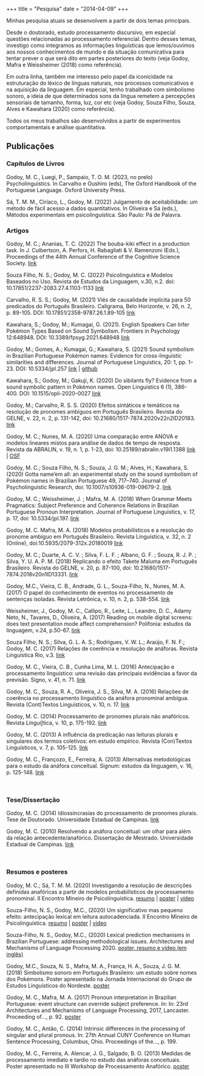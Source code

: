 +++
title = "Pesquisa"
date = "2014-04-09"
+++


Minhas pesquisa atuais se desenvolvem a partir de dois temas principais. 

Desde o doutorado, estudo processamento discursivo, em especial questões relacionadas ao processamento referencial. Dentro desses temas, investigo como integramos as informações linguísticas que lemos/ouvimos aos nossos conhecimentos de mundo e da situação comunicativa para tentar prever o que será dito em partes posteriores do texto (veja Godoy, Mafra e Weissheimer (2018) como referência). 

Em outra linha, também me interesso pelo papel da iconicidade na estruturação do léxico de línguas naturais, nos processos comunicativos e na aquisição da linguagem. Em especial, tenho trabalhado com simbolismo sonoro, a ideia de que determinados sons da língua remetem a percepções sensoriais de tamanho, forma, luz, cor etc (veja Godoy, Souza Filho, Souza, Alves e Kawahara (2020) como referência).

Todos os meus trabalhos são desenvolvidos a partir de experimentos comportamentais e análise quantitativa. 



## Publicações

### Capítulos de Livros

Godoy, M. C., Luegi, P., Sampaio, T. O. M. (2023, no prelo) Psycholinguistics. In Carvalho e Oushiro (eds), The Oxford Handbook of the Portuguese Language. Oxford University Press.

Sá, T. M. M., Ciríaco, L., Godoy, M. (2022) Julgamento de aceitabilidade: um método de fácil acesso a dados quantitativos. In Oliveira e Sá (eds.), Métodos experimentais em psicolinguística. São Paulo: Pá de Palavra.

### Artigos

Godoy, M. C.; Ananias, T. C. (2022) The bouba-kiki effect in a production task. In J. Culbertson, A. Perfors, H. Rabagliati & V. Ramenzoni (Eds.), Proceedings of the 44th Annual Conference of the Cognitive Science Society. [link](https://escholarship.org/content/qt7h22c1kh/qt7h22c1kh.pdf)

Souza Filho, N. S.; Godoy, M. C. (2022) Psicolinguística e Modelos Baseados no Uso. Revista de Estudos da Linguagem, v.30, n.2. doi: 10.17851/2237-2083.27.4.1103-1133 [link](http://www.periodicos.letras.ufmg.br/index.php/relin/article/view/18702/pdf)

Carvalho, R. S. S.; Godoy, M. (2021) Viés de causalidade implícita para 50 predicados do Português Brasileiro. Caligrama, Belo Horizonte, v. 26, n. 2, p. 89-105. DOI: 10.17851/2358-9787.26.1.89-105 [link](http://www.periodicos.letras.ufmg.br/index.php/caligrama/article/view/18315/1125614170)

Kawahara, S.; Godoy, M.; Kumagai, G. (2021). English Speakers Can Infer Pokémon Types Based on Sound Symbolism. Frontiers in Psychology 12:648948. DOI: 10.3389/fpsyg.2021.648948 [link](https://www.frontiersin.org/articles/10.3389/fpsyg.2021.648948/full)

Godoy, M.; Gomes, A.; Kumagai, G.; Kawahara, S. (2021)  Sound symbolism in Brazilian Portuguese Pokémon names: Evidence for cross-linguistic similarities and differences. Journal of Portuguese Linguistics, 20: 1, pp. 1–23. DOI: 10.5334/jpl.257 [link](https://doi.org/10.5334/jpl.257) | [github](https://github.com/mahayanag/JPL_Pokemonastics)

Kawahara, S.; Godoy, M.; Gakuji, K. (2020) Do sibilants fly? Evidence from a sound symbolic pattern in Pokémon names. Open Linguistics 6 (1), 386-400. DOI: 10.1515/opli-2020-0027 [link](https://www.degruyter.com/view/journals/opli/6/1/article-p386.xml)

Godoy, M.; Carvalho, R. S. S. (2020) Efeitos sintáticos e temáticos na resolução de pronomes ambíguos em Português Brasileiro. Revista do GELNE, v. 22, n. 2, p. 131-142, doi: 10.21680/1517-7874.2020v22n2ID20183. [link](https://periodicos.ufrn.br/gelne/article/view/20183)

Godoy, M. C.; Nunes, M. A. (2020) Uma comparação entre ANOVA e modelos lineares mistos para análise de dados de tempo de resposta. Revista da ABRALIN, v. 19, n. 1, p. 1-23, doi: 10.25189/rabralin.v19i1.1388 [link](https://revista.abralin.org/index.php/abralin/article/view/1388) | [OSF](https://osf.io/efxt4/)

Godoy, M. C.; Souza Filho, N. S.; Souza, J. G. M.; Alves, H.; Kawahara, S. (2020) Gotta name’em all: an experimental study on the sound symbolism of Pokémon names in Brazilian Portuguese 49, 717–740. Journal of Psycholinguistic Research, doi: 10.1007/s10936-019-09679-2. [link](https://link.springer.com/article/10.1007/s10936-019-09679-2)

Godoy, M. C.; Weissheimer, J. ; Mafra, M. A. (2018) When Grammar Meets Pragmatics: Subject Preference and Coherence Relations in Brazilian Portuguese Pronoun Interpretation. Journal of Portuguese Linguistics, v. 17, p. 17, doi: 10.5334/jpl.197. [link](https://jpl.letras.ulisboa.pt/articles/10.5334/jpl.197/)

Godoy, M. C. Mafra, M. A. (2018) Modelos probabilísticos e a resolução do pronome ambíguo em Português Brasileiro. Revista Linguística, v. 32, n. 2 (Online), doi:10.5935/2079-312x.20180019 [link](http://www.scielo.edu.uy/scielo.php?script=sci_arttext&pid=S2079-312X2018000200119&lng=en&nrm=iso&tlng=pt)

Godoy, M. C.; Duarte, A. C. V. ; Silva, F. L. F. ; Albano, G. F. ; Souza, R. J. P. ; Silva, Y. U. A. P. M. (2018) Replicando o efeito Takete Maluma em Português Brasileiro. Revista do GELNE, v. 20, p. 87-100, doi: 10.21680/1517-7874.2018v20n1ID13331. [link](https://periodicos.ufrn.br/gelne/article/view/13331)

Godoy, M.C., Vieira, C. B., Andrade, G. L., Souza-Filho, N., Nunes, M. A. (2017) O papel do conhecimento de eventos no processamento de sentenças isoladas. Revista Letrônica, v. 10, n. 2, p. 538-554. [link](http://revistaseletronicas.pucrs.br/ojs/index.php/letronica/article/view/26408/16551)

Weissheimer, J., Godoy, M. C., Callipo, R., Leite, L., Leandro, D. C., Adamy Neto, N., Tavares, D., Oliveira, A. (2017) Reading on mobile digital screens: does text presentation mode affect comprehension? Polifonia: estudos da linguagem, v.24, p.50-67. [link](http://periodicoscientificos.ufmt.br/ojs/index.php/polifonia/article/view/6068/3932)

Souza Filho, N. S.; Silva, G. L. A. S.; Rodrigues, V. W. L.; Araújo, F. N. F.; Godoy, M. C. (2017) Relações de coerência e resolução de anáforas. Revista Linguística Rio, v.3. [link](http://www.linguisticario.letras.ufrj.br/uploads/7/0/5/2/7052840/lr31_souzafilhoetal.pdf)

Godoy, M. C., Vieira, C. B., Cunha Lima, M. L. (2016) Antecipação e processamento linguístico: uma revisão das principais evidências a favor da previsão. Signo, v. 41, n. 71. [link](https://online.unisc.br/seer/index.php/signo/article/view/7227/pdf)

Godoy, M. C., Souza, R. A., Oliveira, J. S., Silva, M. A. (2016) Relações de coerência no processamento linguístico da anáfora pronominal ambígua. Revista (Cont)Textos Linguísticos, v. 10, n. 17. [link](http://periodicos.ufes.br/contextoslinguisticos/article/view/14796/10341)

Godoy, M. C. (2014) Processamento de pronomes plurais não anafóricos. Revista Linguí∫tica, v. 10, p. 175-192. [link](http://www.letras.ufrj.br/poslinguistica/revistalinguistica/wp-content/uploads/2014/07/revista-linguistica-v10-n1-artigo12.pdf)

Godoy, M. C. (2013) A influência da predicação nas leituras plurais e singulares dos termos coletivos: em estudo empírico. Revista (Con)Textos Linguísticos, v. 7, p. 105-125. [link](http://periodicos.ufes.br/contextoslinguisticos/article/view/4832)

Godoy, M. C., Françozo, E., Ferreira, A. (2013) Alternativas metodológicas para o estudo da anáfora conceitual. Signum: estudos da linguagem, v. 16, p. 125-148. [link](http://www.uel.br/revistas/uel/index.php/signum/article/view/15480)



  <br>

### Tese/Dissertação

Godoy, M. C. (2014) Idiossincrasias do processamento de pronomes plurais. Tese de Doutorado. Universidade Estadual de Campinas. [link](http://repositorio.unicamp.br/jspui/bitstream/REPOSIP/270557/1/Godoy_MahayanaCristina_D.pdf)

Godoy, M. C. (2010) Resolvendo a anáfora conceitual: um olhar para além da relação antecedente/anafórico. Dissertação de Mestrado. Universidade Estadual de Campinas. [link](http://repositorio.unicamp.br/bitstream/REPOSIP/269041/1/Godoy_MahayanaCristina_M.pdf)


  <br>


### Resumos e posteres

Godoy, M. C.; Sá, T. M. M. (2020) Investigando a resolução de descrições definidas anafóricas a partir de modelos probabilísticos de processamento pronominal. II Encontro Mineiro de Psicolinguística. [resumo](/GodoySa_resumo.pdf) | [poster](/GodoySa_poster.pdf) | [vídeo](https://www.youtube.com/watch?v=lvu4lIL_AK8&feature=emb_logo&ab_channel=EncontroMineirodePsicolingu%C3%ADstica)

Souza-Filho, N. S., Godoy, M.C., (2020) Um significativo mas pequeno efeito: antecipação lexical em leitura autocadenciada. II Encontro Mineiro de Psicolinguística. [resumo](/SouzaFilhoGodoy_resumo.pdf) | [poster](/SouzaFilhoGodoy_poster.pdf) | [vídeo](https://www.youtube.com/watch?v=vHjifpQPFqA&feature=emb_logo&ab_channel=EncontroMineirodePsicolingu%C3%ADstica)

Souza-Filho, N. S., Godoy, M.C., (2020) Lexical prediction mechanisms in Brazilian Portuguese: addressing methodological issues. Architectures and Mechanisms of Language Processing 2020. [poster, resumo e vídeo (em inglês)](https://osf.io/n7365/)

Godoy, M.C., Souza, N. S., Mafra, M. A., França, H. A., Souza, J. G. M. (2018) Simbolismo sonoro em Português Brasileiro: um estudo sobre nomes dos Pokémons. Poster apresentado na Jornada Internacional do Grupo de Estudos Linguísticos do Nordeste. [poster](/Godoyetal_gelne2018.pdf)

Godoy, M. C., Mafra, M. A. (2017) Pronoun interpretation in Brazilian Portuguese: event structure can override subject preference. In: In: 23rd Architectures and Mechanisms of Language Processing, 2017, Lancaster. Proceeding of…, p. 92. [poster](/poster_amlap.pdf)

Godoy, M. C., Antão, C. (2014) Intrinsic differences in the processing of singular and plural pronous. In: 27th Annual CUNY Conference on Human Sentence Processing, Columbus, Ohio. Proceedings of the…, p. 199. 

Godoy, M. C., Ferreira, A. Alencar, J. G., Salgado, B. O. (2013) Medidas de processamento imediato e tardio no estudo das anáforas conceituais. Poster apresentado no III Workshop de Processamento Anafórico. [poster](/Poster_3WPA.pdf)